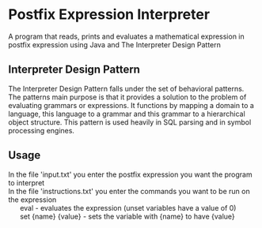 # Postfix Expression Interpreter
A program that reads, prints and evaluates a mathematical expression in postfix expression using Java and The Interpreter Design Pattern

## Interpreter Design Pattern
The Interpreter Design Pattern falls under the set of behavioral patterns. The patterns main purpose is that it provides a solution to the problem of evaluating grammars or expressions. It functions by mapping a domain to a language, this language to a grammar and this grammar to a hierarchical object structure. This pattern is used heavily in SQL parsing and in symbol processing engines. 

## Usage
In the file 'input.txt' you enter the postfix expression you want the program to interpret</br>
In the file 'instructions.txt' you enter the commands you want to be run on the expression</br>
&nbsp;&nbsp;&nbsp;&nbsp;&nbsp;&nbsp;eval - evaluates the expression (unset variables have a value of 0)</br>
&nbsp;&nbsp;&nbsp;&nbsp;&nbsp;&nbsp;set {name} {value} - sets the variable with {name} to have {value}
